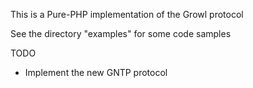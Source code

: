 This is a Pure-PHP implementation of the Growl protocol

See the directory "examples" for some code samples

TODO
- Implement the new GNTP protocol
